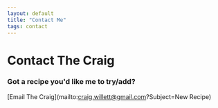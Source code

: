 ```yaml
---
layout: default
title: "Contact Me"
tags: contact
---
```

# Contact The Craig

### Got a recipe you'd like me to try/add?

[Email The Craig](mailto:craig.willett@gmail.com?Subject=New Recipe)
